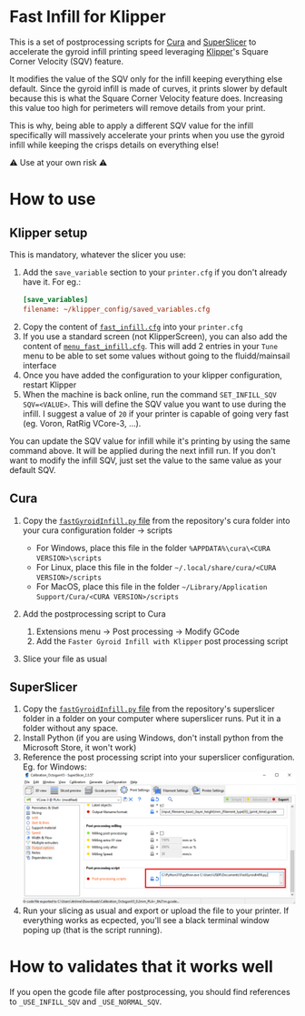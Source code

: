 # Fast Infill for Klipper

This is a set of postprocessing scripts for [Cura](https://ultimaker.com/software/ultimaker-cura) and [SuperSlicer](https://github.com/supermerill/SuperSlicer) to accelerate the gyroid infill printing speed leveraging [Klipper](https://www.klipper3d.org/)'s Square Corner Velocity (SQV) feature.

It modifies the value of the SQV only for the infill keeping everything else default. Since the gyroid infill is made of curves, it prints slower by default because this is what the Square Corner Velocity feature does. Increasing this value too high for perimeters will remove details from your print.

This is why, being able to apply a different SQV value for the infill specifically will massively accelerate your prints when you use the gyroid infill while keeping the crisps details on everything else!

:warning: Use at your own risk :warning:

# How to use

## Klipper setup

This is mandatory, whatever the slicer you use:

1. Add the `save_variable` section to your `printer.cfg` if you don't already have it. For eg.:
    ```ini
    [save_variables]
    filename: ~/klipper_config/saved_variables.cfg
    ```
1. Copy the content of [`fast_infill.cfg`](klipper/fast_infill.cfg) into your `printer.cfg`
1. If you use a standard screen (not KlipperScreen), you can also add the content of [`menu_fast_infill.cfg`](klipper/menu_fast_infill.cfg). This will add 2 entries in your `Tune` menu to be able to set some values without going to the fluidd/mainsail interface
1. Once you have added the configuration to your klipper configuration, restart Klipper
1. When the machine is back online, run the command `SET_INFILL_SQV SQV=<VALUE>`. This will define the SQV value you want to use during the infill. I suggest a value of `20` if your printer is capable of going very fast (eg. Voron, RatRig VCore-3, ...).

You can update the SQV value for infill while it's printing by using the same command above. It will be applied during the next infill run. If you don't want to modify the infill SQV, just set the value to the same value as your default SQV.

## Cura

1. Copy the [`fastGyroidInfill.py` file](cura/FastGyroidInfill.py) from the repository's cura folder into your cura configuration folder -> scripts

    * For Windows, place this file in the folder `%APPDATA%\cura\<CURA VERSION>\scripts`
    * For Linux, place this file in the folder `~/.local/share/cura/<CURA VERSION>/scripts`
    * For MacOS, place this file in the folder `~/Library/Application Support/Cura/<CURA VERSION>/scripts`

1. Add the postprocessing script to Cura

    1. Extensions menu -> Post processing -> Modify GCode
    1. Add the `Faster Gyroid Infill with Klipper` post processing script

1. Slice your file as usual

## SuperSlicer

1. Copy the [`fastGyroidInfill.py` file](superslicer/FastGyroidInfill.py) from the repository's superslicer folder in a folder on your computer where superslicer runs. Put it in a folder without any space.
1. Install Python (if you are using Windows, don't install python from the Microsoft Store, it won't work)
1. Reference the post processing script into your superslicer configuration. Eg. for Windows:
    ![superslicer_config](docs/images/superslicer_config.png)
1. Run your slicing as usual and export or upload the file to your printer. If everything works as ecpected, you'll see a black terminal window poping up (that is the script running).

# How to validates that it works well

If you open the gcode file after postprocessing, you should find references to `_USE_INFILL_SQV` and `_USE_NORMAL_SQV`.
